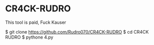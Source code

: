 # CR4CK-RUDRO
This tool is paid, Fuck Kauser

$ git clone https://github.com/Rudro070/CR4CK-RUDRO
$ cd CR4CK RUDRO
$ pythone 4.py
